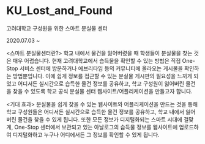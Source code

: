 # KU_Lost_and_Found
고려대학교 구성원을 위한 스마트 분실물 센터

2020.07.03 ~ 

<스마트 분실물센터란?>
학교 내에서 물건을 잃어버렸을 때 학생들이 분실물을 찾는 것은 매우 어렵습니다. 현재 고려대학교에서 습득물을 확인할 수 있는 방법은 직접 One-Stop 서비스 센터에 방문하거나 에브리타임 등의 커뮤니티에 올라오는 게시물을 확인하는 방법뿐입니다. 
이에 쉽게 정보를 접근할 수 있는 분실물 게시판의 필요성을 느끼게 되었고 어디서든 실시간으로 습득한 물건 정보를 공유하고, 학교 구성원이 잃어버린 물건을 찾을 수 있도록 학교 공식 분실물 센터 웹사이트/어플리케이션을 만들고자 합니다.

<기대 효과>
분실물을 쉽게 찾을 수 있는 웹사이트와 어플리케이션을 만드는 것을 통해 학교 구성원들은 어디서든 실시간으로 습득한 물건 정보를 공유하고, 학교 내에서 잃어버린 물건을 찾을 수 있게 됩니다. 
또한 모든 정보가 디지털화되는 스마트 시대에 걸맞게, One-Stop 센터에서 보관되고 있는 아날로그의 습득물 정보를 웹사이트에 업로드하여 디지털화하고 누구나 어디에서든 그 정보를 확인할 수 있게 됩니다.

